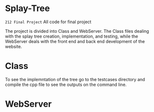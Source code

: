 # Splay-Tree
`212 Final Project`
All code for final project

The project is divided into Class and WebServer. The Class files dealing with the splay tree creation, implementation, and testing, while the WebServer deals with the front end and back end development of the website.

# Class
To see the implemntation of the tree go to the testcases directory and compile the cpp file to see the outputs on the command line.

# WebServer
